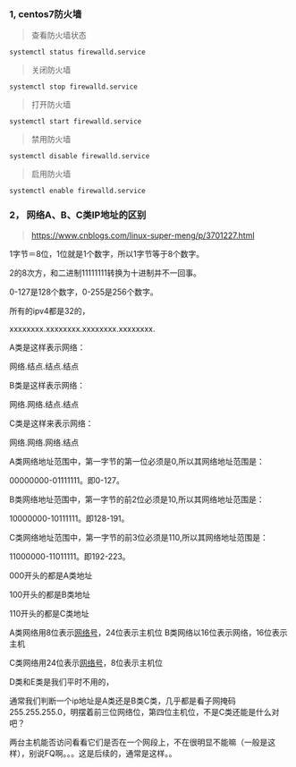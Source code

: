 ### 1, centos7防火墙

> 查看防火墙状态

`systemctl status firewalld.service`

> 关闭防火墙

`systemctl stop firewalld.service`

>打开防火墙

`systemctl start firewalld.service`

> 禁用防火墙

`systemctl disable firewalld.service`

> 启用防火墙

`systemctl enable firewalld.service`



### 2， 网络A、B、C类IP地址的区别

> https://www.cnblogs.com/linux-super-meng/p/3701227.html



1字节＝8位，1位就是1个数字，所以1字节等于8个数字。

2的8次方，和二进制11111111转换为十进制并不一回事。

0-127是128个数字，0-255是256个数字。

所有的ipv4都是32的，

xxxxxxxx.xxxxxxxx.xxxxxxxx.xxxxxxxx.

 

A类是这样表示网络：

网络.结点.结点.结点

B类是这样表示网络：

网络.网络.结点.结点

C类是这样来表示网络：

网络.网络.网络.结点

 

A类网络地址范围中，第一字节的第一位必须是0,所以其网络地址范围是：

00000000-01111111。即0-127。

B类网络地址范围中，第一字节的前2位必须是10,所以其网络地址范围是：

10000000-10111111。即128-191。

C类网络地址范围中，第一字节的前3位必须是110,所以其网络地址范围是：

11000000-11011111。即192-223。



000开头的都是A类地址

100开头的都是B类地址

110开头的都是C类地址

A类网络用8位表示[网络号](http://zhidao.baidu.com/search?word=%E7%BD%91%E7%BB%9C%E5%8F%B7&fr=qb_search_exp&ie=utf8)，24位表示主机位
B类网络以16位表示网络，16位表示主机

C类网络用24位表示[网络号](http://zhidao.baidu.com/search?word=%E7%BD%91%E7%BB%9C%E5%8F%B7&fr=qb_search_exp&ie=utf8)，8位表示主机位

D类和E类是我们平时不用的，

通常我们判断一个ip地址是A类还是B类C类，几乎都是看子网掩码255.255.255.0，明摆着前三位网络位，第四位主机位，不是C类还能是什么对吧？

两台主机能否访问看看它们是否在一个网段上，不在很明显不能嘛（一般是这样），别说FQ啊。。。这是后续的，通常是这样。。

















